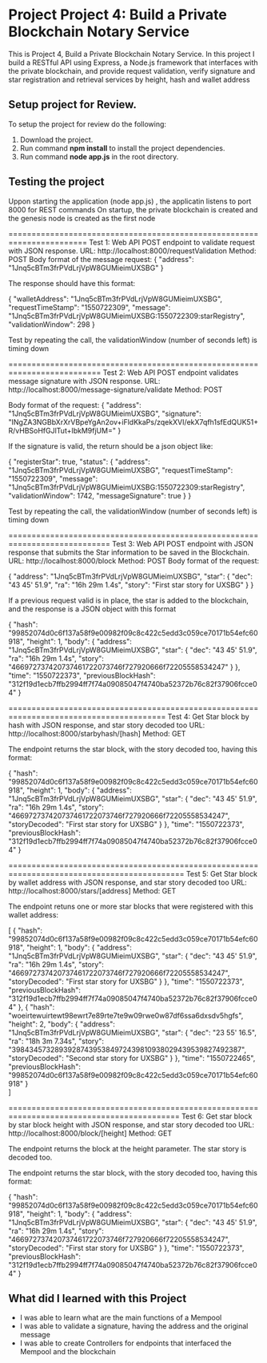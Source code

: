 # Project Project 4: Build a Private Blockchain Notary Service

This is Project 4, Build a Private Blockchain Notary Service.
In this project I build a RESTful API using Express, a Node.js framework that interfaces with the private blockchain, and provide request validation, verify signature and star registration and retrieval services by height, hash and wallet address

## Setup project for Review.

To setup the project for review do the following:
1. Download the project.
2. Run command __npm install__ to install the project dependencies.
3. Run command __node app.js__ in the root directory.

## Testing the project

Uppon starting the application (node app.js) , the applicatin listens to port 8000 for REST commands
On startup, the private blockchain is created and the genesis node is created as the first node


=======================================================================
Test 1: Web API POST endpoint to validate request with JSON response.
URL: http://localhost:8000/requestValidation
Method: POST
Body format of the message request: 
{
	"address": "1Jnq5cBTm3frPVdLrjVpW8GUMieimUXSBG"
}

The response should have this format: 

{
    "walletAddress": "1Jnq5cBTm3frPVdLrjVpW8GUMieimUXSBG",
    "requestTimeStamp": "1550722309",
    "message": "1Jnq5cBTm3frPVdLrjVpW8GUMieimUXSBG:1550722309:starRegistry",
    "validationWindow": 298
}

Test by repeating the call, the validationWindow (number of seconds left) is timing down


==========================================================================
Test 2: Web API POST endpoint validates message signature with JSON response.
URL: http://localhost:8000/message-signature/validate
Method: POST

Body format of the request: 
{
   "address": "1Jnq5cBTm3frPVdLrjVpW8GUMieimUXSBG",
   "signature": "INgZA3NGBbXrXrVBpeYgAn2ov+iFldKkaPs/zqekXVI/ekX7qfh1sfEdQUK51+R/vHBSoHfGJlTut+IbkM9fjUM="
}

If the signature is valid, the return should be a json object like:

{
    "registerStar": true,
    "status": {
        "address": "1Jnq5cBTm3frPVdLrjVpW8GUMieimUXSBG",
        "requestTimeStamp": "1550722309",
        "message": "1Jnq5cBTm3frPVdLrjVpW8GUMieimUXSBG:1550722309:starRegistry",
        "validationWindow": 1742,
        "messageSignature": true
    }
}

Test by repeating the call, the validationWindow (number of seconds left) is timing down


============================================================================
Test 3: Web API POST endpoint with JSON response that submits the Star information to be saved in the Blockchain.
URL: http://localhost:8000/block
Method: POST
Body format of the request:

{
	"address": "1Jnq5cBTm3frPVdLrjVpW8GUMieimUXSBG",
	"star": {
				"dec": "43 45' 51.9",
				"ra": "16h 29m 1.4s",
				"story": "First star story for UXSBG"
			}
}

If a previous request valid is in place, the star is added to the blockchain, and the response is a JSON object with this format

{
    "hash": "99852074d0c6f137a58f9e00982f09c8c422c5edd3c059ce70171b54efc60918",
    "height": 1,
    "body": {
        "address": "1Jnq5cBTm3frPVdLrjVpW8GUMieimUXSBG",
        "star": {
            "dec": "43 45' 51.9",
            "ra": "16h 29m 1.4s",
            "story": "466972737420737461722073746f727920666f72205558534247"
        }
    },
    "time": "1550722373",
    "previousBlockHash": "312f19d1ecb7ffb2994ff7f74a09085047f4740ba52372b76c82f37906fcce04"
}


========================================================================================
Test 4: Get Star block by hash with JSON response, and star story decoded too
URL: http://localhost:8000/starbyhash/[hash]
Method: GET

The endpoint returns the star block, with the story decoded too, having this format:

{
    "hash": "99852074d0c6f137a58f9e00982f09c8c422c5edd3c059ce70171b54efc60918",
    "height": 1,
    "body": {
        "address": "1Jnq5cBTm3frPVdLrjVpW8GUMieimUXSBG",
        "star": {
            "dec": "43 45' 51.9",
            "ra": "16h 29m 1.4s",
            "story": "466972737420737461722073746f727920666f72205558534247",
            "storyDecoded": "First star story for UXSBG"
        }
    },
    "time": "1550722373",
    "previousBlockHash": "312f19d1ecb7ffb2994ff7f74a09085047f4740ba52372b76c82f37906fcce04"
}


============================================================================================
Test 5: Get Star block by wallet address with JSON response, and star story decoded too
URL: http://localhost:8000/stars/[address]
Method: GET

The endpoint retuns one or more star blocks that were registered with this wallet address:

[
    {
        "hash": "99852074d0c6f137a58f9e00982f09c8c422c5edd3c059ce70171b54efc60918",
        "height": 1,
        "body": {
            "address": "1Jnq5cBTm3frPVdLrjVpW8GUMieimUXSBG",
            "star": {
                "dec": "43 45' 51.9",
                "ra": "16h 29m 1.4s",
                "story": "466972737420737461722073746f727920666f72205558534247",
                "storyDecoded": "First star story for UXSBG"
            }
        },
        "time": "1550722373",
        "previousBlockHash": "312f19d1ecb7ffb2994ff7f74a09085047f4740ba52372b76c82f37906fcce04"
    },
    {
        "hash": "woeirtewuirtewt98ewrt7e89rte7te9w09rwe0w87df6ssa6dxsdv5hgfs",
        "height": 2,
        "body": {
            "address": "1Jnq5cBTm3frPVdLrjVpW8GUMieimUXSBG",
            "star": {
                "dec": "23 55' 16.5",
                "ra": "18h 3m 7.34s",
                "story": "398434573289392874395384972439810938029439539827492387",
                "storyDecoded": "Second star story for UXSBG"
            }
        },
        "time": "1550722465",
        "previousBlockHash": "99852074d0c6f137a58f9e00982f09c8c422c5edd3c059ce70171b54efc60918"
    }    
]


===========================================================================================
Test 6: Get star block by star block height with JSON response, and star story decoded too
URL: http://localhost:8000/block/[height]
Method: GET

The endpoint returns the block at the height parameter. 
The star story is decoded too.

The endpoint returns the star block, with the story decoded too, having this format:

{
    "hash": "99852074d0c6f137a58f9e00982f09c8c422c5edd3c059ce70171b54efc60918",
    "height": 1,
    "body": {
        "address": "1Jnq5cBTm3frPVdLrjVpW8GUMieimUXSBG",
        "star": {
            "dec": "43 45' 51.9",
            "ra": "16h 29m 1.4s",
            "story": "466972737420737461722073746f727920666f72205558534247",
            "storyDecoded": "First star story for UXSBG"
        }
    },
    "time": "1550722373",
    "previousBlockHash": "312f19d1ecb7ffb2994ff7f74a09085047f4740ba52372b76c82f37906fcce04"
}


## What did I learned with this Project

* I was able to learn what are the main functions of a Mempool
* I was able to validate a signature, having the address and the original message 
* I was able to create Controllers for endpoints that interfaced the Mempool and the blockchain
